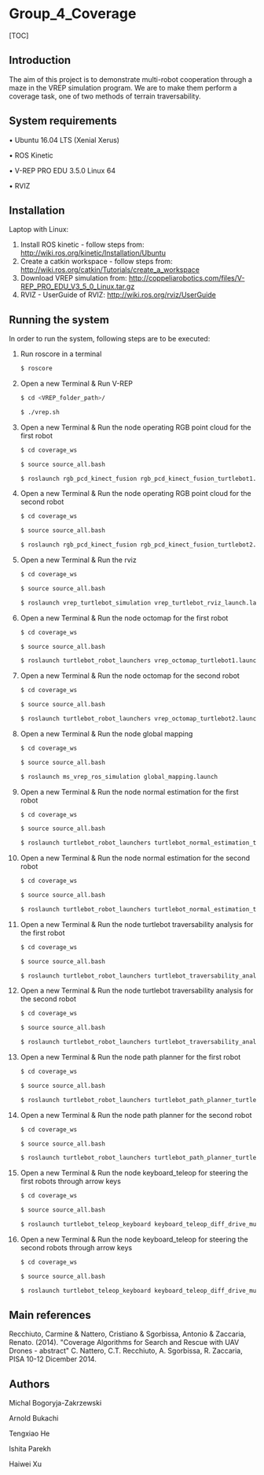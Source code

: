 # Group_4_Coverage

[TOC]

## Introduction

The aim of this project is to demonstrate multi-robot cooperation through a maze in the VREP simulation program. We are to make them perform a coverage task, one of two methods of terrain traversability.


## System requirements

• Ubuntu 16.04 LTS (Xenial Xerus)

• ROS Kinetic  

• V-REP PRO EDU 3.5.0 Linux 64

• RVIZ

## Installation

Laptop with Linux: 

1. Install ROS kinetic - follow steps from: http://wiki.ros.org/kinetic/Installation/Ubuntu
2. Create a catkin workspace - follow steps from: http://wiki.ros.org/catkin/Tutorials/create_a_workspace
3. Download VREP simulation from: http://coppeliarobotics.com/files/V-REP_PRO_EDU_V3_5_0_Linux.tar.gz
4. RVIZ - UserGuide of RVIZ: http://wiki.ros.org/rviz/UserGuide

## Running the system

In order to run the system, following steps are to be executed:

1. Run roscore in a terminal 

   ```bash
   $ roscore
   ```

2. Open a new Terminal & Run V-REP

   ```bash
   $ cd <VREP_folder_path>/
   ```

   ```bash
   $ ./vrep.sh
   ```

3. Open a new Terminal & Run the node operating RGB point cloud for the first robot

   ```bash
   $ cd coverage_ws
   ```

   ```bash
   $ source source_all.bash
   ```

   ```bash
   $ roslaunch rgb_pcd_kinect_fusion rgb_pcd_kinect_fusion_turtlebot1.launch
   ```

4. Open a new Terminal & Run the node operating RGB point cloud for the second robot

   ```bash
   $ cd coverage_ws
   ```

   ```bash
   $ source source_all.bash
   ```

   ```bash
   $ roslaunch rgb_pcd_kinect_fusion rgb_pcd_kinect_fusion_turtlebot2.launch
   ```
5. Open a new Terminal & Run the rviz

   ```bash
   $ cd coverage_ws
   ```

   ```bash
   $ source source_all.bash
   ```

   ```bash
   $ roslaunch vrep_turtlebot_simulation vrep_turtlebot_rviz_launch.launch
   ```
6. Open a new Terminal & Run the node octomap for the first robot

   ```bash
   $ cd coverage_ws
   ```

   ```bash
   $ source source_all.bash
   ```

   ```bash
   $ roslaunch turtlebot_robot_launchers vrep_octomap_turtlebot1.launch
   ```
7. Open a new Terminal & Run the node octomap for the second robot

   ```bash
   $ cd coverage_ws
   ```

   ```bash
   $ source source_all.bash
   ```

   ```bash
   $ roslaunch turtlebot_robot_launchers vrep_octomap_turtlebot2.launch
   ```
8. Open a new Terminal & Run the node global mapping 

   ```bash
   $ cd coverage_ws
   ```

   ```bash
   $ source source_all.bash
   ```

   ```bash
   $ roslaunch ms_vrep_ros_simulation global_mapping.launch
   ```
9. Open a new Terminal & Run the node normal estimation for the first robot

   ```bash
   $ cd coverage_ws
   ```

   ```bash
   $ source source_all.bash
   ```

   ```bash
   $ roslaunch turtlebot_robot_launchers turtlebot_normal_estimation_turtlebot1.launch
   ```
10. Open a new Terminal & Run the node normal estimation for the second robot

      ```bash
      $ cd coverage_ws
      ```

      ```bash
      $ source source_all.bash
      ```

      ```bash
      $ roslaunch turtlebot_robot_launchers turtlebot_normal_estimation_turtlebot2.launch
      ```
11. Open a new Terminal & Run the node turtlebot traversability analysis for the first robot

      ```bash
      $ cd coverage_ws
      ```

      ```bash
      $ source source_all.bash
      ```

      ```bash
      $ roslaunch turtlebot_robot_launchers turtlebot_traversability_analysis_turtlebot1.launch
      ```
12. Open a new Terminal & Run the node turtlebot traversability analysis for the second robot

      ```bash
      $ cd coverage_ws
      ```

      ```bash
      $ source source_all.bash
      ```

      ```bash
      $ roslaunch turtlebot_robot_launchers turtlebot_traversability_analysis_turtlebot2.launch
      ```
13. Open a new Terminal & Run the node path planner for the first robot

      ```bash
      $ cd coverage_ws
      ```

      ```bash
      $ source source_all.bash
      ```

      ```bash
      $ roslaunch turtlebot_robot_launchers turtlebot_path_planner_turtlebot1.launch
      ```
14. Open a new Terminal & Run the node path planner for the second robot

      ```bash
      $ cd coverage_ws
      ```

      ```bash
      $ source source_all.bash
      ```

      ```bash
      $ roslaunch turtlebot_robot_launchers turtlebot_path_planner_turtlebot2.launch
      ```
15. Open a new Terminal & Run the node keyboard_teleop for steering the first robots through arrow keys

      ```bash
      $ cd coverage_ws
      ```

      ```bash
      $ source source_all.bash
      ```

      ```bash
      $ roslaunch turtlebot_teleop_keyboard keyboard_teleop_diff_drive_mux_turtlebot1.launch
      ```
16. Open a new Terminal & Run the node keyboard_teleop for steering the second robots through arrow keys

      ```bash
      $ cd coverage_ws
      ```

      ```bash
      $ source source_all.bash
      ```

      ```bash
      $ roslaunch turtlebot_teleop_keyboard keyboard_teleop_diff_drive_mux_turtlebot2.launch
      ```


## Main references 
Recchiuto, Carmine & Nattero, Cristiano & Sgorbissa, Antonio & Zaccaria, Renato. (2014). "Coverage Algorithms for Search and Rescue with UAV Drones - abstract" C. Nattero, C.T. Recchiuto, A. Sgorbissa, R. Zaccaria, PISA 10-12 Dicember 2014. 



## Authors

Michal Bogoryja-Zakrzewski 

Arnold Bukachi

Tengxiao He

Ishita Parekh

Haiwei Xu
